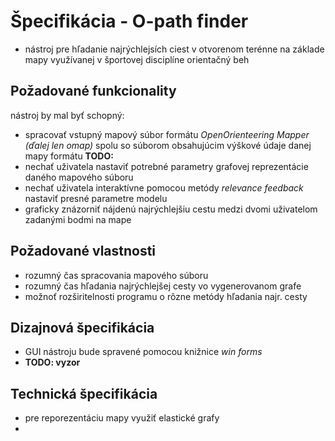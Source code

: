 # Špecifikácia - O-path finder

- nástroj pre hľadanie najrýchlejsích ciest v otvorenom terénne na základe mapy využívanej v športovej disciplíne orientačný beh

## Požadované funkcionality

nástroj by mal byť schopný:

- spracovať vstupný mapový súbor formátu *OpenOrienteering Mapper (ďalej len omap)* spolu so súborom obsahujúcim výškové údaje danej mapy formátu **TODO:**
- nechať uživatela nastaviť potrebné parametry grafovej reprezentácie daného mapového súboru
- nechať uživatela interaktívne pomocou metódy *relevance feedback* nastaviť presné parametre modelu
- graficky znázorniť nájdenú najrýchlejšiu cestu medzi dvomi uživatelom zadanými bodmi na mape

## Požadované vlastnosti

- rozumný čas spracovania mapového súboru
- rozumný čas hľadania najrýchlejšej cesty vo vygenerovanom grafe
- možnoť rozširitelnosti programu o rôzne metódy hľadania najr. cesty

## Dizajnová špecifikácia

- GUI nástroju bude spravené pomocou knižnice *win forms*
- **TODO: vyzor**

## Technická špecifikácia

- pre reporezentáciu mapy využiť elastické grafy
- 